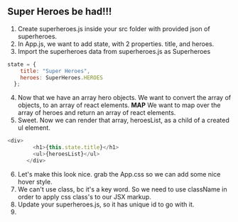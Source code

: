 ## Super Heroes be had!!!

1. Create superheroes.js inside your src folder with provided json of superheroes.
2. In App.js, we want to add state, with 2 properties. title, and heroes. 
3. Import the superheroes data from superheroes.js as Superheroes 
```js
state = {
    title: "Super Heroes",
    heroes: SuperHeroes.HEROES
  };
```
4. Now that we have an array hero objects. We want to convert the array of objects, to an array of react elements. **MAP**
We want to map over the array of heroes and return an array of react elements. 
5. Sweet. Now we can render that array, heroesList, as a child of a created ul element. 
```js
<div>
        <h1>{this.state.title}</h1>
        <ul>{heroesList}</ul>
      </div>
```
6. Let's make this look nice. grab the App.css so we can add some nice hover style. 
7. We can't use class, bc it's a key word. So we need to use className in order to apply css class's to our JSX markup.
8. Update your superheroes.js, so it has unique id to go with it. 
9. 